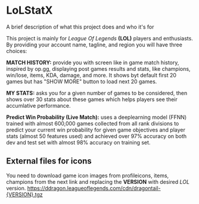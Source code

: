 
# LoLStatX

A brief description of what this project does and who it's for

This project is mainly for *League Of Legends* **(LOL)** players and enthusiasts.
By providing your account name, tagline, and region you will have three choices:

**MATCH HISTORY:** provide you with screen like in game match history, inspired by op.gg, displaying post games results and stats, like champions, win/lose, items, KDA, damage, and more. It shows byt default first 20 games but has "SHOW MORE" button to load next 20 games.

**MY STATS:** asks you for a given number of games to be considered, then shows over 30 stats about these games which helps players see their accumlative performance.

**Predict Win Probability (Live Match):** uses a deeplearning model (FFNN) trained with almost 600,000 games collected from all rank divisions to predict your current win probability for given game objectives and player stats (almost 50 features used) and achieved over 97% accuracy on both dev and test set with almost 98% accuracy on training set.



## External files for icons

You need to download game icon images from profileicons, items, champions from the next link and replacing the **VERSION** with desired *LOL* version.
https://ddragon.leagueoflegends.com/cdn/dragontail-{VERSION}.tgz
